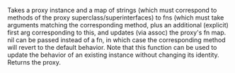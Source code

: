   Takes a proxy instance and a map of strings (which must
  correspond to methods of the proxy superclass/superinterfaces) to
  fns (which must take arguments matching the corresponding method,
  plus an additional (explicit) first arg corresponding to this, and
  updates (via assoc) the proxy's fn map. nil can be passed instead of
  a fn, in which case the corresponding method will revert to the
  default behavior. Note that this function can be used to update the
  behavior of an existing instance without changing its identity.
  Returns the proxy.